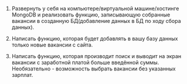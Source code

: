 1) Развернуть у себя на компьютере/виртуальной машине/хостинге MongoDB и реализовать функцию, записывающую собранные вакансии в созданную БД(добавление данных в БД по ходу сбора данных).

2) Написать функцию, которая будет добавлять в вашу базу данных только новые вакансии с сайта.

3) Написать функцию, которая производит поиск и выводит на экран вакансии с заработной платой больше введённой суммы. Необязательно - возможность выбрать вакансии без указанных зарплат.